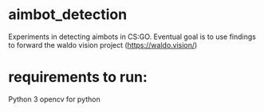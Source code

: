 # aimbot_detection
Experiments in detecting aimbots in CS:GO. Eventual goal is to use findings to forward the waldo vision project (https://waldo.vision/)

# requirements to run:
Python 3
opencv for python
